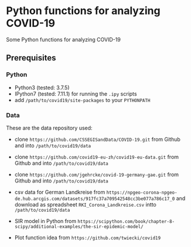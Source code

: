 # Python functions for analyzing COVID-19 #

Some Python functions for analyzing COVID-19

## Prerequisites

### Python
- Python3 (tested: 3.7.5)
- IPython7 (tested: 7.11.1) for running the `.ipy` scripts
- add `/path/to/covid19/site-packages` to your `PYTHONPATH`

### Data
These are the data repository used:

- clone `https://github.com/CSSEGISandData/COVID-19.git` from Github
  and into `/path/to/covid19/data`

- clone `https://github.com/covid19-eu-zh/covid19-eu-data.git` from Github
  and into `/path/to/covid19/data`

- clone `https://github.com/jgehrcke/covid-19-germany-gae.git` from Github
  and into `/path/to/covid19/data`

- csv data for German Landkreise from
  `https://npgeo-corona-npgeo-de.hub.arcgis.com/datasets/917fc37a709542548cc3be077a786c17_0`
  and download as spreadsheet `RKI_Corona_Landkreise.csv` intto
  `/path/to/covid19/data`

- SIR model in Python from
  `https://scipython.com/book/chapter-8-scipy/additional-examples/the-sir-epidemic-model/`

- Plot function idea from `https://github.com/twiecki/covid19`

